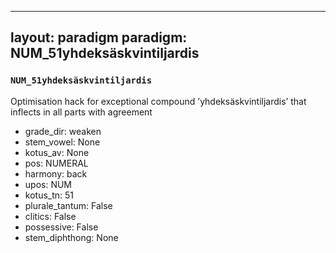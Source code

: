 
---
layout: paradigm
paradigm: NUM_51yhdeksäskvintiljardis
---
### ` NUM_51yhdeksäskvintiljardis `

Optimisation hack for exceptional compound ’yhdeksäskvintiljardis’ that inflects in all parts with agreement
* grade_dir: weaken
* stem_vowel: None
* kotus_av: None
* pos: NUMERAL
* harmony: back
* upos: NUM
* kotus_tn: 51
* plurale_tantum: False
* clitics: False
* possessive: False
* stem_diphthong: None
